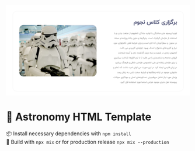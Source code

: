 ![Screenshot](./screenshots/cover.png "Header Screenshot")

# 🌠 Astronomy HTML Template

📦 Install necessary dependencies with `npm install`
<br>
🔧 Build with `npx mix` or for production release `npx mix --production`
